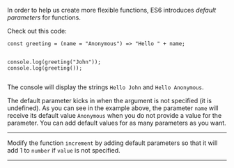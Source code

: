 <div class="challenge-instructions es6"><div><section id="description">
<p>In order to help us create more flexible functions, ES6 introduces <dfn>default parameters</dfn> for functions.</p>
<p>Check out this code:</p>
<pre class="language-js"><code class="language-js"><span class="token keyword">const</span> greeting <span class="token operator">=</span> <span class="token punctuation">(</span>name <span class="token operator">=</span> <span class="token string">"Anonymous"</span><span class="token punctuation">)</span> <span class="token operator">=&gt;</span> <span class="token string">"Hello "</span> <span class="token operator">+</span> name<span class="token punctuation">;</span>

console<span class="token punctuation">.</span><span class="token function">log</span><span class="token punctuation">(</span><span class="token function">greeting</span><span class="token punctuation">(</span><span class="token string">"John"</span><span class="token punctuation">)</span><span class="token punctuation">)</span><span class="token punctuation">;</span>
console<span class="token punctuation">.</span><span class="token function">log</span><span class="token punctuation">(</span><span class="token function">greeting</span><span class="token punctuation">(</span><span class="token punctuation">)</span><span class="token punctuation">)</span><span class="token punctuation">;</span>
</code></pre>
<p>The console will display the strings <code>Hello John</code> and <code>Hello Anonymous</code>.</p>
<p>The default parameter kicks in when the argument is not specified (it is undefined). As you can see in the example above, the parameter <code>name</code> will receive its default value <code>Anonymous</code> when you do not provide a value for the parameter. You can add default values for as many parameters as you want.</p>
</section></div><hr/><div><section id="instructions">
<p>Modify the function <code>increment</code> by adding default parameters so that it will add 1 to <code>number</code> if <code>value</code> is not specified.</p>
</section></div><hr/></div>
